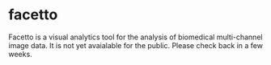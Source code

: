 # facetto
Facetto is a visual analytics tool for the analysis of biomedical multi-channel image data.
It is not yet avaialable for the public. Please check back in a few weeks.
